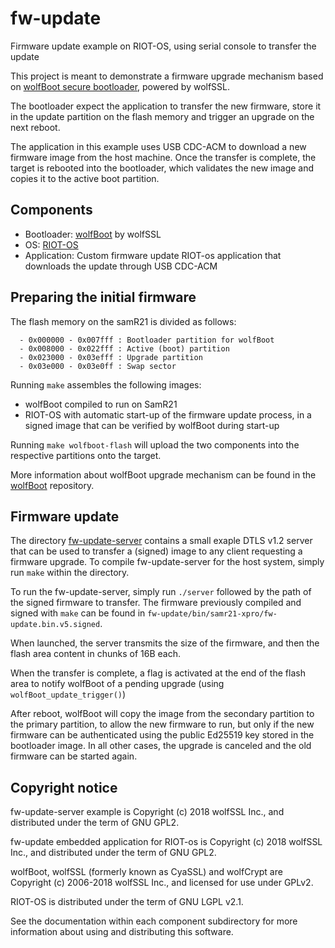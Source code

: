 # fw-update
Firmware update example on RIOT-OS, using serial console to transfer the update

This project is meant to demonstrate a firmware upgrade mechanism based on [wolfBoot secure bootloader](https://github.com/wolfssl/wolfBoot), powered by wolfSSL.

The bootloader expect the application to transfer the new firmware, store it in the update partition on the flash memory and trigger an upgrade on the next reboot.

The application in this example uses USB CDC-ACM to download a new firmware image from the host machine. Once the transfer is complete, the target is rebooted into
the bootloader, which validates the new image and copies it to the active boot partition.


## Components
  - Bootloader: [wolfBoot](https://github.com/wolfssl/wolfBoot) by wolfSSL
  - OS:  [RIOT-OS](https://riot-os.org/)
  - Application: Custom firmware update RIOT-os application that downloads the update through USB CDC-ACM

## Preparing the initial firmware

The flash memory on the samR21 is divided as follows:

```
  - 0x000000 - 0x007fff : Bootloader partition for wolfBoot
  - 0x008000 - 0x022fff : Active (boot) partition
  - 0x023000 - 0x03efff : Upgrade partition
  - 0x03e000 - 0x03e0ff : Swap sector
```

Running `make` assembles the following images:
  - wolfBoot compiled to run on SamR21
  - RIOT-OS with automatic start-up of the firmware update process, in a signed image that can be verified by wolfBoot during start-up

Running `make wolfboot-flash` will upload the two components into the respective partitions onto the target.

More information about wolfBoot upgrade mechanism can be found in the [wolfBoot](https://github.com/wolfSSL/wolfBoot) repository.

## Firmware update

The directory [fw-update-server](fw-update-server) contains a small exaple DTLS v1.2 server that can be used to transfer a (signed) image to any client requesting a firmware upgrade.
To compile fw-update-server for the host system, simply run `make` within the directory.

To run the fw-update-server, simply run `./server` followed by the path of the signed firmware to transfer. The firmware previously compiled and signed with `make` can be found in `fw-update/bin/samr21-xpro/fw-update.bin.v5.signed`.

When launched, the server transmits the size of the firmware, and then the flash area content in chunks of 16B each.

When the transfer is complete, a flag is activated at the end of the flash area to notify wolfBoot of a pending upgrade (using `wolfBoot_update_trigger()`)

After reboot, wolfBoot will copy the image from the secondary partition to the primary partition, to allow the new firmware to run, but only if the new firmware can be authenticated using the public Ed25519 key stored in the bootloader image. In all other cases, the upgrade is canceled and the old firmware can be started again.


## Copyright notice
fw-update-server example is Copyright (c) 2018 wolfSSL Inc., and distributed under the term of GNU GPL2.

fw-update embedded application for RIOT-os is Copyright (c) 2018 wolfSSL Inc., and distributed under the term of GNU GPL2.

wolfBoot, wolfSSL (formerly known as CyaSSL) and wolfCrypt are Copyright (c) 2006-2018 wolfSSL Inc., and licensed for use under GPLv2.

RIOT-OS is distributed under the term of GNU LGPL v2.1.

See the documentation within each component subdirectory for more information about using and distributing this software.

